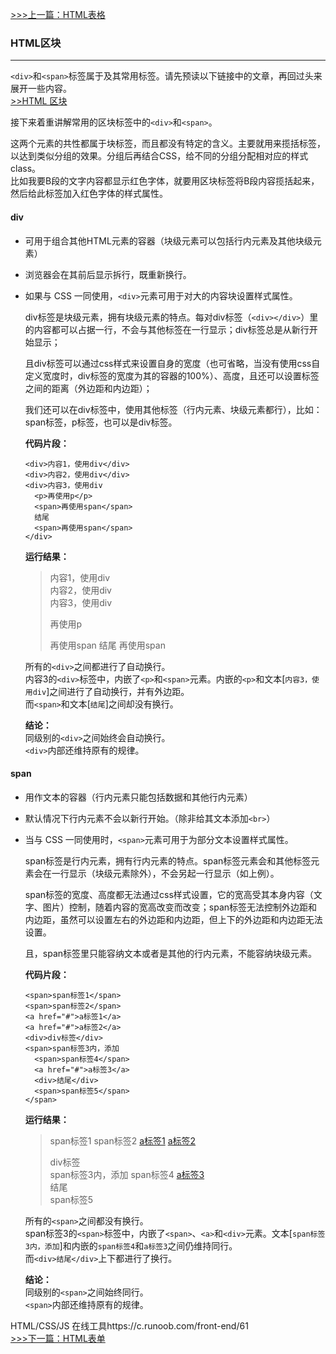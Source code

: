 [>>>上一篇：HTML表格](../../lib/HTML/HTML表格.md)
### HTML区块
---

`<div>`和`<span>`标签属于及其常用标签。请先预读以下链接中的文章，再回过头来 展开一些内容。  
[>>HTML 区块](https://www.runoob.com/html/html-blocks.html)

接下来着重讲解常用的区块标签中的`<div>`和`<span>`。  

这两个元素的共性都属于块标签，而且都没有特定的含义。主要就用来揽括标签，以达到类似分组的效果。分组后再结合CSS，给不同的分组分配相对应的样式class。  
比如我要B段的文字内容都显示红色字体，就要用区块标签将B段内容揽括起来，然后给此标签加入红色字体的样式属性。

#### div
- 可用于组合其他HTML元素的容器（块级元素可以包括行内元素及其他块级元素）
- 浏览器会在其前后显示拆行，既重新换行。
- 如果与 CSS 一同使用，`<div>`元素可用于对大的内容块设置样式属性。  

  div标签是块级元素，拥有块级元素的特点。每对div标签（`<div></div>`）里的内容都可以占据一行，不会与其他标签在一行显示；div标签总是从新行开始显示；

  且div标签可以通过css样式来设置自身的宽度（也可省略，当没有使用css自定义宽度时，div标签的宽度为其的容器的100%）、高度，且还可以设置标签之间的距离（外边距和内边距）；

  我们还可以在div标签中，使用其他标签（行内元素、块级元素都行），比如：span标签，p标签，也可以是div标签。

  **代码片段：**
  ```
  <div>内容1，使用div</div>
  <div>内容2，使用div</div>
  <div>内容3，使用div
    <p>再使用p</p>
    <span>再使用span</span>
    结尾
    <span>再使用span</span>
  </div>
  ```
  **运行结果：**
  ><div>内容1，使用div</div>
  ><div>内容2，使用div</div>
  ><div>内容3，使用div
  >  <p>再使用p</p>
  >  <span>再使用span</span>
  >  结尾
  >  <span>再使用span</span>
  ></div>

  所有的`<div>`之间都进行了自动换行。  
  内容3的`<div>`标签中，内嵌了`<p>`和`<span>`元素。内嵌的`<p>`和文本[`内容3，使用div`]之间进行了自动换行，并有外边距。  
  而`<span>`和文本[`结尾`]之间却没有换行。  

  **结论：**  
  同级别的`<div>`之间始终会自动换行。  
  `<div>`内部还维持原有的规律。  
  
#### span
- 用作文本的容器（行内元素只能包括数据和其他行内元素）
- 默认情况下行内元素不会以新行开始。（除非给其文本添加`<br>`）
- 当与 CSS 一同使用时，`<span>`元素可用于为部分文本设置样式属性。

  span标签是行内元素，拥有行内元素的特点。span标签元素会和其他标签元素会在一行显示（块级元素除外），不会另起一行显示（如上例）。

  span标签的宽度、高度都无法通过css样式设置，它的宽高受其本身内容（文字、图片）控制，随着内容的宽高改变而改变；span标签无法控制外边距和内边距，虽然可以设置左右的外边距和内边距，但上下的外边距和内边距无法设置。

  且，span标签里只能容纳文本或者是其他的行内元素，不能容纳块级元素。

  **代码片段：**
  ```
  <span>span标签1</span>
  <span>span标签2</span>
  <a href="#">a标签1</a>
  <a href="#">a标签2</a>
  <div>div标签</div>
  <span>span标签3内，添加
    <span>span标签4</span>
    <a href="#">a标签3</a>
    <div>结尾</div>
    <span>span标签5</span>
  </span>
  ```
  **运行结果：**  
  ><span>span标签1</span>
  ><span>span标签2</span>
  ><a href="#">a标签1</a>
  ><a href="#">a标签2</a>
  ><div>div标签</div>
  ><span>span标签3内，添加
  >  <span>span标签4</span>
  >  <a href="#">a标签3</a>
  >  <div>结尾</div>
  >  <span>span标签5</span>
  ></span>

  所有的`<span>`之间都没有换行。  
  span标签3的`<span>`标签中，内嵌了`<span>`、`<a>`和`<div>`元素。文本[`span标签3内，添加`]和内嵌的`span标签4`和`a标签3`之间仍维持同行。  
  而`<div>结尾</div>`上下都进行了换行。

  **结论：**  
  同级别的`<span>`之间始终同行。  
  `<span>`内部还维持原有的规律。  

HTML/CSS/JS 在线工具https://c.runoob.com/front-end/61  
[>>>下一篇：HTML表单](../../lib/HTML/HTML表单.md)
